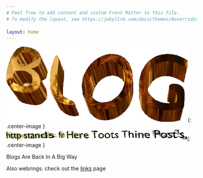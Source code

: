 ```yaml
---
# Feel free to add content and custom Front Matter to this file.
# To modify the layout, see https://jekyllrb.com/docs/themes/#overriding-theme-defaults

layout: home
---
```


<style type="text/css">
  .center-image
{
    margin: 0 auto;
    display: block;
}
</style>

![blog](/Content/logo.png){: .center-image }
![http stands for Here Toots Thine Post's,](/Content/subtitle.png){: .center-image }

Blogs Are Back In A Big Way

Also webrings: check out the [links](webring/) page